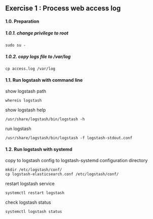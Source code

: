 ## Exercise 1 : Process web access log

#### 1.0. Preparation

##### 1.0.1. change privilege to root
```
sudo su -
```

##### 1.0.2. copy logs file to /var/log
```
cp access.log /var/log
```

#### 1.1. Run logstash with command line

show logstash path
```
whereis logstash
```

show logstash help
```
/usr/share/logstash/bin/logstash -h
```

run logstash 
```
/usr/share/logstash/bin/logstash -f logstash-stdout.conf
```

#### 1.2. Run logstash with systemd

copy to logstash config to logstash-systemd configuration directory
```
mkdir /etc/logstash/conf/
cp logstash-elasticsearch.conf /etc/logstash/conf/
```

restart logstash service
```
systemctl restart logstash
```

check logstash status
```
systemctl logstash status
```

